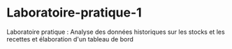 # Laboratoire-pratique-1
Laboratoire pratique : Analyse des données historiques sur les stocks et les recettes et élaboration d'un tableau de bord
